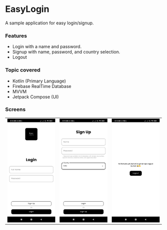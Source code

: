# EasyLogin

A sample application for easy login/signup.

### Features
- Login with a name and password.
- Signup with name, password, and country selection.
- Logout

### Topic covered
- Kotlin (Primary Language)
- Firebase RealTime Database
- MVVM
- Jetpack Compose (UI)


### Screens
| | | |
|:----:|:----:|:----:|
| <img alt="SS_1" src="https://github.com/meetkparmar/EasyLogin/blob/main/images/image1.jpg"> | <img alt="SS_2" src="https://github.com/meetkparmar/EasyLogin/blob/main/images/image2.jpg"> | <img alt="SS_3" src="https://github.com/meetkparmar/EasyLogin/blob/main/images/image3.jpg"> |
